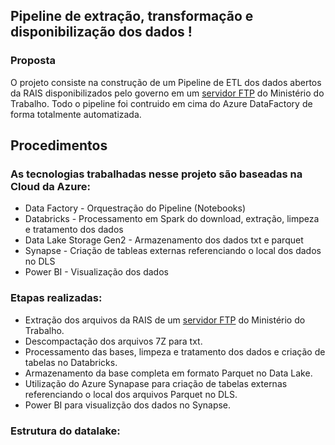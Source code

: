 ## Pipeline  de extração, transformação e disponibilização dos dados !

### Proposta

O projeto consiste na construção de um Pipeline de ETL dos dados abertos da RAIS disponibilizados pelo governo em um [servidor FTP](ftp://ftp.mtps.gov.br/pdet/microdados/RAIS/) do Ministério do Trabalho. Todo o pipeline foi contruido em cima do Azure DataFactory de forma totalmente automatizada.


## Procedimentos

### As tecnologias trabalhadas nesse projeto são baseadas na Cloud da Azure:

- Data Factory - Orquestração do Pipeline (Notebooks)
- Databricks - Processamento  em Spark do download, extração, limpeza  e tratamento dos dados
- Data Lake Storage Gen2 - Armazenamento dos dados txt e parquet
- Synapse - Criação de tableas externas referenciando o local dos dados no DLS
- Power BI - Visualização dos dados

### Etapas realizadas:

- Extração dos arquivos da RAIS de um [servidor FTP](ftp://ftp.mtps.gov.br/pdet/microdados/RAIS/) do Ministério do Trabalho.
- Descompactação dos arquivos 7Z para txt.
- Processamento das bases, limpeza e tratamento dos dados e criação de tabelas no Databricks.
- Armazenamento da base completa em formato Parquet no Data Lake.
- Utilização do Azure Synapase para criação de tabelas externas referenciando o local dos arquivos Parquet no DLS.
- Power BI para visualizção dos dados no Synapse.

### Estrutura do datalake:



